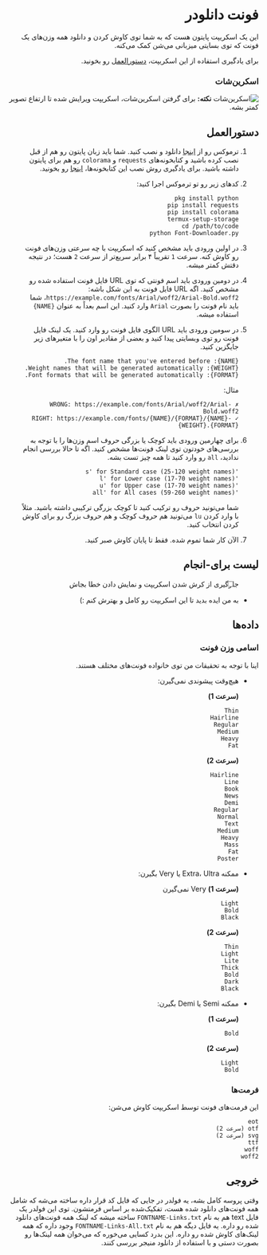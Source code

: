 <div dir=rtl>

# فونت دانلودر
این یک اسکریپت پایتون هست که به شما توی کاوش کردن و دانلود همه وزن‌های یک فونت که توی بسایتی میزبانی می‌شن کمک می‌کنه.

برای یادگیری استفاده از این اسکریپت، [دستورالعمل](#دستورالعمل) رو بخونید.

### اسکرین‌شات
![اسکرین‌شات](https://i.ibb.co/PrKmBvC/Font-Downloader-screenshot.jpg)
**نکته:** برای گرفتن اسکرین‌شات، اسکریپت ویرایش شده تا ارتفاع تصویر کمتر بشه.

## دستورالعمل
1. ترموکس رو از [اینجا](https://f-droid.org/en/packages/com.termux) دانلود و نصب کنید. شما باید زبان پایتون رو هم از قبل نصب کرده باشید‌ و کتابخونه‌های `requests` و `colorama` رو هم برای پایتون داشته باشید. برای یادگیری روش نصب این کتابخونه‌ها، [اینجا](https://www.geeksforgeeks.org/how-to-install-requests-in-python-for-windows-linux-mac/) رو بخونید.

2. کدهای زیر رو تو ترموکس اجرا کنید:
   ```
   pkg install python
   pip install requests
   pip install colorama
   termux-setup-storage
   cd /path/to/code
   python Font-Downloader.py
   ```

3. در اولین ورودی باید مشخص کنید که اسکریپت با چه سرعتی وزن‌های فونت رو کاوش کنه. سرعت `1` تقریباً ۴ برابر سریع‌تر از سرعت `2` هست؛ در نتیجه دقتش کمتر میشه.

4. در دومین ورودی باید اسم فونتی که توی URL فایل فونت استفاده شده رو مشخص کنید. اگه URL فایل فونت به این شکل باشه: `https://example.com/fonts/Arial/woff2/Arial-Bold.woff2`، شما باید نام فونت را بصورت `Arial` وارد کنید.
   این اسم بعداً به عنوان `{NAME}` استفاده میشه.


5. در سومین ورودی باید URL الگوی فایل فونت رو وارد کنید. یک لینک فایل فونت رو توی وبسایتی پیدا کنید و بعضی از مقادیر اون را با متغیرهای زیر جایگزین کنید.
   ```
   {NAME}: The font name that you've entered before.
   {WEIGHT}: Weight names that will be generated automatically.
   {FORMAT}: Font formats that will be generated automatically.
   ```
   مثال:
   ```
   ✗ WRONG: https://example.com/fonts/Arial/woff2/Arial-Bold.woff2
   ✓ RIGHT: https://example.com/fonts/{NAME}/{FORMAT}/{NAME}-{WEIGHT}.{FORMAT}
   ```

6. برای چهارمین ورودی باید کوچک یا بزرگی حروف اسم وزن‌ها را با توجه به بررسی‌های خودتون توی لینک فونت‌ها مشخص کنید. اگه تا حالا بررسی انجام ندادید، `all` رو وارد کنید تا همه چیز تست بشه.
   ```
   's' for Standard case (25-120 weight names)
   'l' for Lower case (17-70 weight names)
   'u' for Upper case (17-70 weight names)
   'all' for All cases (59-260 weight names)
   ```
   شما می‌تونید حروف رو ترکیب کنید تا کوچک بزرگی ترکیبی داشته باشید. مثلاً با وارد کردن `lu` می‌تونید هم حروف کوچک و هم حروف بزرگ رو برای کاوش کردن انتخاب کنید.

7. الآن کار شما تموم شده. فقط تا پایان کاوش صبر کنید.

## لیست برای-انجام
* [ ] جلوگیری از کرش شدن اسکریپت و نمایش دادن خطا بجاش
* به من ایده بدید تا این اسکریپت رو کامل و بهترش کنم :)

## داده‌ها
### اسامی وزن فونت
اینا با توجه به تحقیقات من توی خانواده فونت‌های مختلف هستند.
* هیچ‌وقت پیشوندی نمی‌گیرن:

  **(سرعت 1)**
  ```
  Thin
  Hairline
  Regular
  Medium
  Heavy
  Fat
  ```
  **(سرعت 2)**
  ```
  Hairline
  Line
  Book
  News
  Demi
  Regular
  Normal
  Text
  Medium
  Heavy
  Mass
  Fat
  Poster
  ```
* ممکنه Extra، Ultra یا Very بگیرن:

  **(سرعت 1)** Very نمی‌گیرن
  ```
  Light
  Bold
  Black
  ```
  **(سرعت 2)**
  ```
  Thin
  Light
  Lite
  Thick
  Bold
  Dark
  Black
  ```
* ممکنه Semi یا Demi بگیرن:

  **(سرعت 1)**
  ```
  Bold
  ```
  **(سرعت 2)**
  ```
  Light
  Bold
  ```
### فرمت‌ها
این فرمت‌های فونت توسط اسکریپت کاوش می‌شن:
```
eot
otf (سرعت 2)
svg (سرعت 2)
ttf
woff
woff2
```

## خروجی
وقتی پروسه کامل بشه، یه فولدر در جایی که فایل کد قرار داره ساخته می‌شه که شامل همه فونت‌های دانلود شده هست، تفکیک‌شده بر اساس فرمتشون. توی این فولدر یک فایل text هم به نام `FONTNAME-Links.txt` ساخته میشه که لینک همه فونت‌های دانلود شده رو داره.
یه فایل دیگه هم به نام `FONTNAME-Links-All.txt` وجود داره که همه لینک‌های کاوش شده رو داره. این بدرد کسایی می‌خوره که می‌خوان همه لینک‌ها رو بصورت دستی و با استفاده از دانلود منیجر بررسی کنند.

</div>

